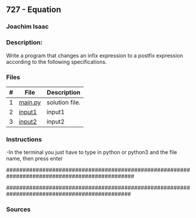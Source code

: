 ## 727 - Equation

### Joachim Isaac 

### Description:
Write a program that changes an infix expression to a postfix expression according to the following
specifications.


### Files

|   #   | File                        | Description                                                |
| :---: | --------------------------  | ---------------------------------------------------------- |
|   1   | [main.py](./main.py)        | solution file.                                             |
|   2   | [input1](./input1)          | input1                                                     |
|   3   | [input2](./input2)          | input2                                                     |






### Instructions

-In the terminal you just have to type in python or python3 and the file name, then press enter


###############################################################################################



##############################################################################################

### Sources


